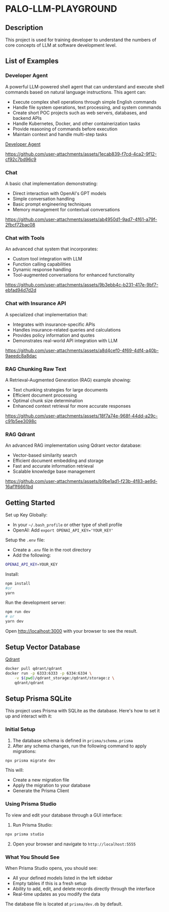 # PALO-LLM-PLAYGROUND

## Description

This project is used for training developer to understand the numbers of core concepts of LLM at software development level.

## List of Examples

### Developer Agent
A powerful LLM-powered shell agent that can understand and execute shell commands based on natural language instructions. This agent can:
- Execute complex shell operations through simple English commands
- Handle file system operations, text processing, and system commands
- Create short POC projects such as web servers, databases, and backend APIs
- Handle Kubernetes, Docker, and other containerization tasks
- Provide reasoning of commands before execution
- Maintain context and handle multi-step tasks

[Developer Agent](./docs/DeveloperAgent.md)

https://github.com/user-attachments/assets/1ecab839-f7cd-4ca2-9f12-cf92c7bd96c9

### Chat
A basic chat implementation demonstrating:
- Direct interaction with OpenAI's GPT models
- Simple conversation handling
- Basic prompt engineering techniques
- Memory management for contextual conversations

https://github.com/user-attachments/assets/ab4950d1-9ad7-4f61-a79f-2fbcf72bac08

### Chat with Tools
An advanced chat system that incorporates:
- Custom tool integration with LLM
- Function calling capabilities
- Dynamic response handling
- Tool-augmented conversations for enhanced functionality

https://github.com/user-attachments/assets/9b3ebb4c-b231-417e-9bf7-ebfad94d7d2d

### Chat with Insurance API
A specialized chat implementation that:
- Integrates with insurance-specific APIs
- Handles insurance-related queries and calculations
- Provides policy information and quotes
- Demonstrates real-world API integration with LLM

https://github.com/user-attachments/assets/a8d4cef0-4f69-4df4-a40b-9aeedc8a8dac

### RAG Chunking Raw Text
A Retrieval-Augmented Generation (RAG) example showing:
- Text chunking strategies for large documents
- Efficient document processing
- Optimal chunk size determination
- Enhanced context retrieval for more accurate responses

https://github.com/user-attachments/assets/18f7a74e-968f-44dd-a29c-c91b5ee3098c

### RAG Qdrant
An advanced RAG implementation using Qdrant vector database:
- Vector-based similarity search
- Efficient document embedding and storage
- Fast and accurate information retrieval
- Scalable knowledge base management

https://github.com/user-attachments/assets/b9be1ad1-f23b-4f83-ae9d-16af1f6661bd

## Getting Started

Set up Key Globally:

- In your `~/.bash_profile` or other type of shell profile
- OpenAI: Add `export OPENAI_API_KEY='YOUR_KEY'`

Setup the `.env` file:

- Create a `.env` file in the root directory
- Add the following:

```bash
OPENAI_API_KEY=YOUR_KEY
```

Install:

```bash
npm install
#or
yarn
```

Run the development server:

```bash
npm run dev
# or
yarn dev
```

Open [http://localhost:3000](http://localhost:3000) with your browser to see the result.

## Setup Vector Database

[Qdrant](https://qdrant.tech/documentation/quickstart/)

```bash
docker pull qdrant/qdrant
docker run -p 6333:6333 -p 6334:6334 \
    -v $(pwd)/qdrant_storage:/qdrant/storage:z \
    qdrant/qdrant
```

## Setup Prisma SQLite

This project uses Prisma with SQLite as the database. Here's how to set it up and interact with it:

### Initial Setup

1. The database schema is defined in `prisma/schema.prisma`
2. After any schema changes, run the following command to apply migrations:

```bash
npx prisma migrate dev
```

This will:
- Create a new migration file
- Apply the migration to your database
- Generate the Prisma Client

### Using Prisma Studio

To view and edit your database through a GUI interface:

1. Run Prisma Studio:
```bash
npx prisma studio
```

2. Open your browser and navigate to `http://localhost:5555`

### What You Should See

When Prisma Studio opens, you should see:
- All your defined models listed in the left sidebar
- Empty tables if this is a fresh setup
- Ability to add, edit, and delete records directly through the interface
- Real-time updates as you modify the data

The database file is located at `prisma/dev.db` by default.
